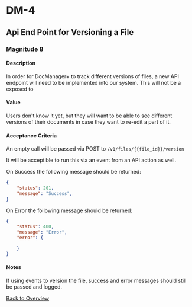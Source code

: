 # DM-4

## Api End Point for Versioning a File

### Magnitude 8

#### Description
In order for DocManager+ to track different versions of files, a new API endpoint will need to be implemented into our system. This will not be a exposed to 

#### Value
Users don't know it yet, but they will want to be able to see different versions of their documents in case they want to re-edit a part of it.

#### Acceptance Criteria
An empty call will be passed via POST to `/v1/files/{{file_id}}/version`

It will be acceptible to run this via an event from an API action as well.

On Success the following message should be returned:
```json
{
    "status": 201,
    "message": "Success",
}
```
On Error the following message should be returned:
```json
{
    "status": 400,
    "message": "Error",
    "error": {

    }
}
```

#### Notes
If using events to version the file, success and error messages should still be passed and logged.


[Back to Overview](../readme.md)